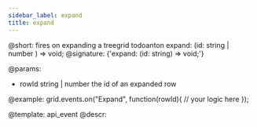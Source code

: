 ```yaml
---
sidebar_label: expand
title: expand
---          
```


@short: fires on expanding a treegrid
todoanton expand: (id: string | number	) => void;
@signature: {'expand: (id: string) => void;'}

@params:
- rowId		string | number		the id of an expanded row

@example:
grid.events.on("Expand", function(rowId){
    // your logic here
});

@template: api_event
@descr:

